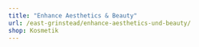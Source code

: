 ```yaml
---
title: "Enhance Aesthetics & Beauty"
url: /east-grinstead/enhance-aesthetics-und-beauty/
shop: Kosmetik
---
```

